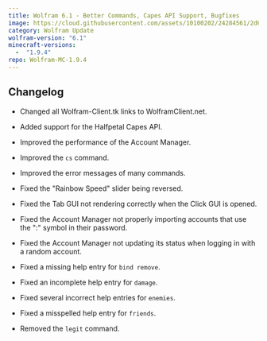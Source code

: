 ```yaml
---
title: Wolfram 6.1 - Better Commands, Capes API Support, Bugfixes
image: https://cloud.githubusercontent.com/assets/10100202/24284561/2d6fc5ba-106c-11e7-8c78-d0cd176a4886.jpg
category: Wolfram Update
wolfram-version: "6.1"
minecraft-versions:
  -  "1.9.4"
repo: Wolfram-MC-1.9.4
---
```

## Changelog

- Changed all Wolfram-Client.tk links to WolframClient.net.

- Added support for the Halfpetal Capes API.

- Improved the performance of the Account Manager.

- Improved the `cs` command.

- Improved the error messages of many commands.

- Fixed the "Rainbow Speed" slider being reversed.

- Fixed the Tab GUI not rendering correctly when the Click GUI is opened.

- Fixed the Account Manager not properly importing accounts that use the ":" symbol in their password.

- Fixed the Account Manager not updating its status when logging in with a random account.

- Fixed a missing help entry for `bind remove`.

- Fixed an incomplete help entry for `damage`.

- Fixed several incorrect help entries for `enemies`.

- Fixed a misspelled help entry for `friends`.

- Removed the `legit` command.
